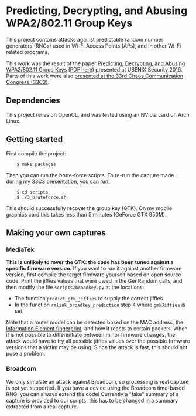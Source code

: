 #  Predicting, Decrypting, and Abusing WPA2/802.11 Group Keys

This project contains attacks against predictable random number generators (RNGs) used in Wi-Fi Access Points (APs),
and in other Wi-Fi related programs.

This work was the result of the paper [Predicting, Decrypting, and Abusing WPA2/802.11 Group Keys](https://lirias.kuleuven.be/handle/123456789/547640) ([PDF here](https://lirias.kuleuven.be/bitstream/123456789/547640/1/usenix2016-wifi.pdf)) presented at USENIX Security 2016. Parts of this work were also [presented at the 33rd Chaos Communication Congress (33C3)](https://fahrplan.events.ccc.de/congress/2016/Fahrplan/events/8195.html).

## Dependencies

This project relies on OpenCL, and was tested using an NVidia card on Arch Linux.

## Getting started

First compile the project:

		$ make packages

Then you can run the brute-force scripts. To re-run the capture made during my 33C3 presentation, you can run:

		$ cd scripts
		$ ./3_bruteforce.sh

This should successfully recover the group key (GTK). On my mobile graphics card this takes less than 5 minutes (GeForce GTX 950M).

## Making your own captures

### MediaTek

**This is unlikely to rover the GTK: the code has been tuned against a specific firmware version.** If you want to run it against another firmware version, first compile the target firmware yourself based on open source code. Print the jiffies values that were uwed in the GenRandom calls, and then modify the file `scripts/broadkey.py` at the locations:
- The function `predict_gtk_jiffies` to supply the correct jiffies.
- In the function `ralink_broadkey_prediction` step 4 where `gmkJiffies` is set.

Note that a router model can be detected based on the MAC address, the [Information Element fingerprint](https://lirias.kuleuven.be/bitstream/123456789/543617/1/asiaccs2016.pdf), and how it reacts to certain packets. When it is not possible to differentiate between minor firmware changes, the attack would have to try all possible jiffies values over the possible firmware versions that a victim may be using. Since the attack is fast, this should not pose a problem.

### Broadcom

We only simulate an attack against Broadcom, so processing is real capture is not yet supported. If you have a device using the Broadcom time-based RNG, you can always extend the code! Currently a "fake" summary of a capture is provided to our scripts, this has to be changed in a summary extracted from a real capture.

